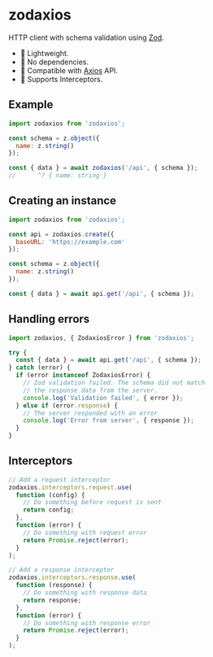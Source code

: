 # zodaxios

HTTP client with schema validation using [Zod](https://zod.dev/).

- 🚀 Lightweight.
- 🎉 No dependencies.
- 🤖 Compatible with [Axios](https://github.com/axios/axios) API.
- 🔄 Supports Interceptors.

## Example

```js
import zodaxios from 'zodaxios';

const schema = z.object({
  name: z.string()
});

const { data } = await zodaxios('/api', { schema });
//      ^? { name: string }
```

## Creating an instance

```js
import zodaxios from 'zodaxios';

const api = zodaxios.create({
  baseURL: 'https://example.com'
});

const schema = z.object({
  name: z.string()
});

const { data } = await api.get('/api', { schema });
```

## Handling errors

```js
import zodaxios, { ZodaxiosError } from 'zodaxios';

try {
  const { data } = await api.get('/api', { schema });
} catch (error) {
  if (error instanceof ZodaxiosError) {
    // Zod validation failed. The schema did not match
    // the response data from the server.
    console.log('Validation failed', { error });
  } else if (error.response) {
    // The server responded with an error
    console.log('Error from server', { response });
  }
}
```

## Interceptors

```js
// Add a request interceptor
zodaxios.interceptors.request.use(
  function (config) {
    // Do something before request is sent
    return config;
  },
  function (error) {
    // Do something with request error
    return Promise.reject(error);
  }
);

// Add a response interceptor
zodaxios.interceptors.response.use(
  function (response) {
    // Do something with response data
    return response;
  },
  function (error) {
    // Do something with response error
    return Promise.reject(error);
  }
);
```
